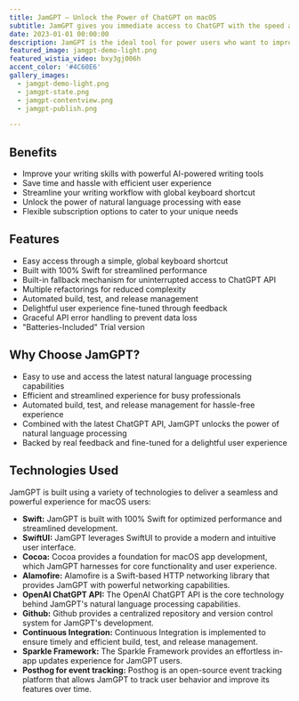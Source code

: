 ```yaml
---
title: JamGPT – Unlock the Power of ChatGPT on macOS
subtitle: JamGPT gives you immediate access to ChatGPT with the speed and ease of macOS. Make ChatGPT come to you, whereever you are, right now with a simple, easy and global keyboard shortcut.
date: 2023-01-01 00:00:00
description: JamGPT is the ideal tool for power users who want to improve their writing skills, streamline their workflow, and unlock the power of natural language processing. With a simple, global keyboard shortcut, automated build, test, and release management, and a delightful user experience, JamGPT is the perfect tool for unlocking the future of writing. Get it today and start experiencing the next level of natural language processing on macOS.
featured_image: jamgpt-demo-light.png
featured_wistia_video: bxy3gj006h
accent_color: '#4C60E6'
gallery_images:
  - jamgpt-demo-light.png
  - jamgpt-state.png
  - jamgpt-contentview.png
  - jamgpt-publish.png

---
```


## Benefits

- Improve your writing skills with powerful AI-powered writing tools
- Save time and hassle with efficient user experience
- Streamline your writing workflow with global keyboard shortcut
- Unlock the power of natural language processing with ease
- Flexible subscription options to cater to your unique needs

## Features

- Easy access through a simple, global keyboard shortcut
- Built with 100% Swift for streamlined performance
- Built-in fallback mechanism for uninterrupted access to ChatGPT API
- Multiple refactorings for reduced complexity
- Automated build, test, and release management
- Delightful user experience fine-tuned through feedback
- Graceful API error handling to prevent data loss
- "Batteries-Included" Trial version

## Why Choose JamGPT?

- Easy to use and access the latest natural language processing capabilities
- Efficient and streamlined experience for busy professionals
- Automated build, test, and release management for hassle-free experience
- Combined with the latest ChatGPT API, JamGPT unlocks the power of natural language processing
- Backed by real feedback and fine-tuned for a delightful user experience

## Technologies Used

JamGPT is built using a variety of technologies to deliver a seamless and powerful experience for macOS users:

- **Swift:** JamGPT is built with 100% Swift for optimized performance and streamlined development.
- **SwiftUI:** JamGPT leverages SwiftUI to provide a modern and intuitive user interface.
- **Cocoa:** Cocoa provides a foundation for macOS app development, which JamGPT harnesses for core functionality and user experience.
- **Alamofire:** Alamofire is a Swift-based HTTP networking library that provides JamGPT with powerful networking capabilities.
- **OpenAI ChatGPT API:** The OpenAI ChatGPT API is the core technology behind JamGPT's natural language processing capabilities.
- **Github:** Github provides a centralized repository and version control system for JamGPT's development.
- **Continuous Integration:** Continuous Integration is implemented to ensure timely and efficient build, test, and release management.
- **Sparkle Framework:** The Sparkle Framework provides an effortless in-app updates experience for JamGPT users.
- **Posthog for event tracking:** Posthog is an open-source event tracking platform that allows JamGPT to track user behavior and improve its features over time.